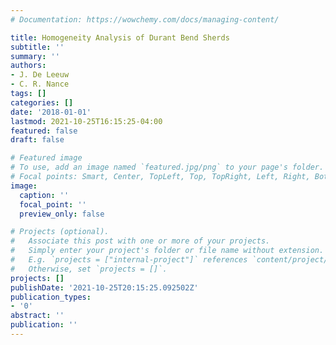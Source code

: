 ```yaml
---
# Documentation: https://wowchemy.com/docs/managing-content/

title: Homogeneity Analysis of Durant Bend Sherds
subtitle: ''
summary: ''
authors:
- J. De Leeuw
- C. R. Nance
tags: []
categories: []
date: '2018-01-01'
lastmod: 2021-10-25T16:15:25-04:00
featured: false
draft: false

# Featured image
# To use, add an image named `featured.jpg/png` to your page's folder.
# Focal points: Smart, Center, TopLeft, Top, TopRight, Left, Right, BottomLeft, Bottom, BottomRight.
image:
  caption: ''
  focal_point: ''
  preview_only: false

# Projects (optional).
#   Associate this post with one or more of your projects.
#   Simply enter your project's folder or file name without extension.
#   E.g. `projects = ["internal-project"]` references `content/project/deep-learning/index.md`.
#   Otherwise, set `projects = []`.
projects: []
publishDate: '2021-10-25T20:15:25.092502Z'
publication_types:
- '0'
abstract: ''
publication: ''
---
```

